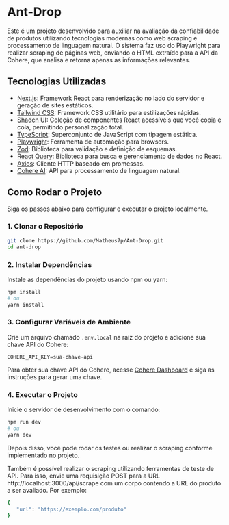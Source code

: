# Ant-Drop

Este é um projeto desenvolvido para auxiliar na avaliação da confiabilidade de produtos utilizando tecnologias modernas como web scraping e processamento de linguagem natural. O sistema faz uso do Playwright para realizar scraping de páginas web, enviando o HTML extraído para a API da Cohere, que analisa e retorna apenas as informações relevantes.

## Tecnologias Utilizadas

* [Next.js](https://nextjs.org/): Framework React para renderização no lado do servidor e geração de sites estáticos.
* [Tailwind CSS](https://tailwindcss.com/): Framework CSS utilitário para estilizações rápidas.
* [Shadcn UI](https://ui.shadcn.com/): Coleção de componentes React acessíveis que você copia e cola, permitindo personalização total.
* [TypeScript](https://www.typescriptlang.org/): Superconjunto de JavaScript com tipagem estática.
* [Playwright](https://playwright.dev/): Ferramenta de automação para browsers.
* [Zod](https://zod.dev/): Biblioteca para validação e definição de esquemas.
* [React Query](https://tanstack.com/query/latest): Biblioteca para busca e gerenciamento de dados no React.
* [Axios](https://axios-http.com/): Cliente HTTP baseado em promessas.
* [Cohere AI](https://cohere.ai/): API para processamento de linguagem natural.

## Como Rodar o Projeto

Siga os passos abaixo para configurar e executar o projeto localmente.

### 1. Clonar o Repositório

```bash
git clone https://github.com/Matheus7p/Ant-Drop.git
cd ant-drop
```

### 2. Instalar Dependências

Instale as dependências do projeto usando npm ou yarn:

```bash
npm install
# ou
yarn install
```

### 3. Configurar Variáveis de Ambiente

Crie um arquivo chamado `.env.local` na raiz do projeto e adicione sua chave API do Cohere:

```env
COHERE_API_KEY=sua-chave-api
```

Para obter sua chave API do Cohere, acesse [Cohere Dashboard](https://cohere.ai/) e siga as instruções para gerar uma chave.

### 4. Executar o Projeto

Inicie o servidor de desenvolvimento com o comando:

```bash
npm run dev
# ou
yarn dev
```

Depois disso, você pode rodar os testes ou realizar o scraping conforme implementado no projeto.

Também é possível realizar o scraping utilizando ferramentas de teste de API. Para isso, envie uma requisição POST para a URL http://localhost:3000/api/scrape com um corpo contendo a URL do produto a ser avaliado. Por exemplo:

```bash
{
   "url": "https://exemplo.com/produto"
}
```
